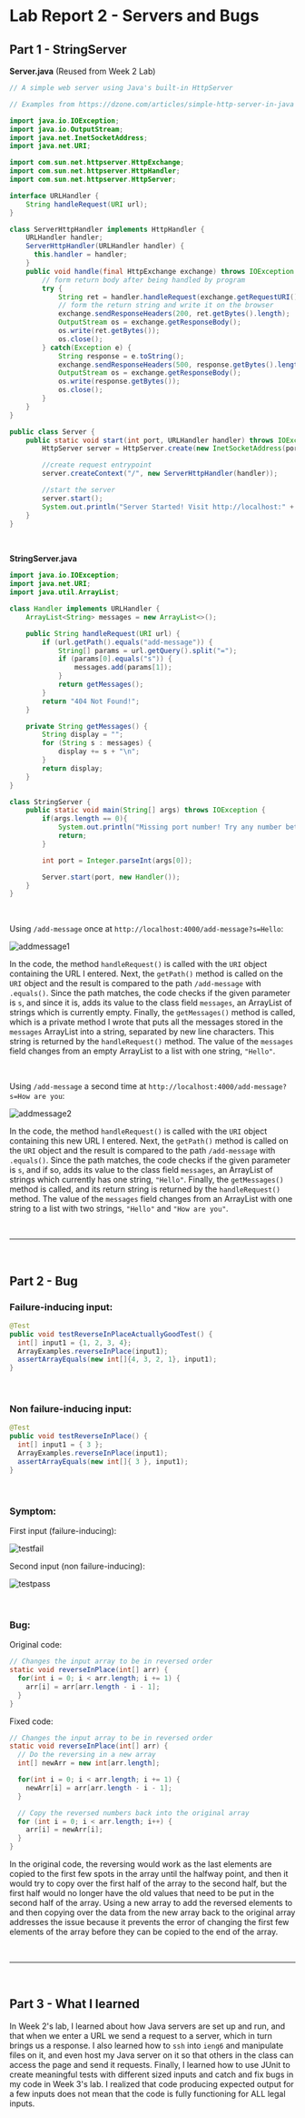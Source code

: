 # Lab Report 2 - Servers and Bugs

## Part 1 - StringServer

**Server.java** (Reused from Week 2 Lab)

```Java
// A simple web server using Java's built-in HttpServer

// Examples from https://dzone.com/articles/simple-http-server-in-java were useful references

import java.io.IOException;
import java.io.OutputStream;
import java.net.InetSocketAddress;
import java.net.URI;

import com.sun.net.httpserver.HttpExchange;
import com.sun.net.httpserver.HttpHandler;
import com.sun.net.httpserver.HttpServer;

interface URLHandler {
    String handleRequest(URI url);
}

class ServerHttpHandler implements HttpHandler {
    URLHandler handler;
    ServerHttpHandler(URLHandler handler) {
      this.handler = handler;
    }
    public void handle(final HttpExchange exchange) throws IOException {
        // form return body after being handled by program
        try {
            String ret = handler.handleRequest(exchange.getRequestURI());
            // form the return string and write it on the browser
            exchange.sendResponseHeaders(200, ret.getBytes().length);
            OutputStream os = exchange.getResponseBody();
            os.write(ret.getBytes());
            os.close();
        } catch(Exception e) {
            String response = e.toString();
            exchange.sendResponseHeaders(500, response.getBytes().length);
            OutputStream os = exchange.getResponseBody();
            os.write(response.getBytes());
            os.close();
        }
    }
}

public class Server {
    public static void start(int port, URLHandler handler) throws IOException {
        HttpServer server = HttpServer.create(new InetSocketAddress(port), 0);

        //create request entrypoint
        server.createContext("/", new ServerHttpHandler(handler));

        //start the server
        server.start();
        System.out.println("Server Started! Visit http://localhost:" + port + " to visit.");
    }
}
```

<br>
  
**StringServer.java**

```Java
import java.io.IOException;
import java.net.URI;
import java.util.ArrayList;

class Handler implements URLHandler {
    ArrayList<String> messages = new ArrayList<>();

    public String handleRequest(URI url) {
        if (url.getPath().equals("add-message")) {
            String[] params = url.getQuery().split("=");
            if (params[0].equals("s")) {
                messages.add(params[1]);
            }
            return getMessages();
        }
        return "404 Not Found!";
    }

    private String getMessages() {
        String display = "";
        for (String s : messages) {
            display += s + "\n";
        }
        return display;
    }
}

class StringServer {
    public static void main(String[] args) throws IOException {
        if(args.length == 0){
            System.out.println("Missing port number! Try any number between 1024 to 49151");
            return;
        }

        int port = Integer.parseInt(args[0]);

        Server.start(port, new Handler());
    }
}
```

<br>

Using `/add-message` once at `http://localhost:4000/add-message?s=Hello`:

![addmessage1](screenshots/addmessage1.png)

In the code, the method `handleRequest()` is called with the `URI` object containing the URL I entered. 
Next, the `getPath()` method is called on the `URI` object and the result is compared to the path `/add-message` with `.equals()`.
Since the path matches, the code checks if the given parameter is `s`, and since it is, adds its value to the class field `messages`, an 
ArrayList of strings which is currently empty.
Finally, the `getMessages()` method is called, which is a private method I wrote that puts all the messages stored in the `messages`
ArrayList into a string, separated by new line characters. This string is returned by the `handleRequest()` method.
The value of the `messages` field changes from an empty ArrayList to a list with one string, `"Hello"`.

<br>

Using `/add-message` a second time at `http://localhost:4000/add-message?s=How are you`:

![addmessage2](screenshots/addmessage2.png)

In the code, the method `handleRequest()` is called with the `URI` object containing this new URL I entered. 
Next, the `getPath()` method is called on the `URI` object and the result is compared to the path `/add-message` with `.equals()`.
Since the path matches, the code checks if the given parameter is `s`, and if so, adds its value to the class field `messages`, an 
ArrayList of strings which currently has one string, `"Hello"`.
Finally, the `getMessages()` method is called, and its return string is returned by the `handleRequest()` method.
The value of the `messages` field changes from an ArrayList with one string to a list with two strings, `"Hello"` and `"How are you"`.

<br>

---

<br>

## Part 2 - Bug

### **Failure-inducing input:**

```Java
@Test
public void testReverseInPlaceActuallyGoodTest() {
  int[] input1 = {1, 2, 3, 4};
  ArrayExamples.reverseInPlace(input1);
  assertArrayEquals(new int[]{4, 3, 2, 1}, input1);
}
```

<br>

### **Non failure-inducing input:**

```Java
@Test 
public void testReverseInPlace() {
  int[] input1 = { 3 };
  ArrayExamples.reverseInPlace(input1);
  assertArrayEquals(new int[]{ 3 }, input1);
}
```

<br>

### **Symptom:**

First input (failure-inducing):

![testfail](screenshots/testfail.png)

Second input (non failure-inducing):

![testpass](screenshots/testpass.png)

<br>

### **Bug:**

Original code:

```Java
// Changes the input array to be in reversed order
static void reverseInPlace(int[] arr) {
  for(int i = 0; i < arr.length; i += 1) {
    arr[i] = arr[arr.length - i - 1];
  }
}
```

Fixed code:

```Java
// Changes the input array to be in reversed order
static void reverseInPlace(int[] arr) {
  // Do the reversing in a new array
  int[] newArr = new int[arr.length];

  for(int i = 0; i < arr.length; i += 1) {
    newArr[i] = arr[arr.length - i - 1];
  }

  // Copy the reversed numbers back into the original array
  for (int i = 0; i < arr.length; i++) {
    arr[i] = newArr[i];
  }
}
```

In the original code, the reversing would work as the last elements are copied to the first few spots in the array until the halfway 
point, and then it would try to copy over the first half of the array to the second half, but the first half would no longer have the 
old values that need to be put in the second half of the array. Using a new array to add the reversed elements to and then copying 
over the data from the new array back to the original array addresses the issue because it prevents the error of changing the first few 
elements of the array before they can be copied to the end of the array. 

<br>

---

<br>

## Part 3 - What I learned

In Week 2's lab, I learned about how Java servers are set up and run, and that when we enter a URL we send a request to a server, which
in turn brings us a response. I also learned how to `ssh` into `ieng6` and manipulate files on it, and even host my Java server on it so
that others in the class can access the page and send it requests. Finally, I learned how to use JUnit to create meaningful tests with
different sized inputs and catch and fix bugs in my code in Week 3's lab. I realized that code producing expected output for a few inputs 
does not mean that the code is fully functioning for ALL legal inputs.
